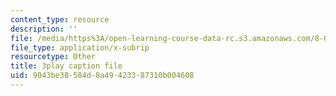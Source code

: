 ```yaml
---
content_type: resource
description: ''
file: /media/https%3A/open-learning-course-data-rc.s3.amazonaws.com/8-04-quantum-physics-i-spring-2016/9043be38584d8a49423387310b004608_BRFekCz4XQY.srt
file_type: application/x-subrip
resourcetype: Other
title: 3play caption file
uid: 9043be38-584d-8a49-4233-87310b004608
---
```

